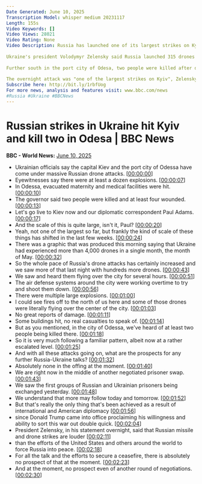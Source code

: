 ```yaml
---
Date Generated: June 10, 2025
Transcription Model: whisper medium 20231117
Length: 155s
Video Keywords: []
Video Views: 28021
Video Rating: None
Video Description: Russia has launched one of its largest strikes on Kyiv, injuring four people and causing widespread damage across seven of the capital's ten districts, officials said.
 
Ukraine's president Volodymyr Zelensky said Russia launched 315 drones overnight across the country.
 
Further south in the port city of Odesa, two people were killed after drone attacks hit residential buildings and medical facilities, including a maternity ward, officials said. Zelensky later said 13 people had also been injured there.
 
The overnight attack was "one of the largest strikes on Kyiv", Zelensky said on social media.
Subscribe here: http://bit.ly/1rbfUog
For more news, analysis and features visit: www.bbc.com/news 
#Russia #Ukraine #BBCNews
---
```


# Russian strikes in Ukraine hit Kyiv and kill two in Odesa | BBC News
**BBC - World News:** [June 10, 2025](https://www.youtube.com/watch?v=9cm44t0h2cM)
*  Ukrainian officials say the capital Kiev and the port city of Odessa have come under massive Russian drone attacks. [[00:00:00](https://www.youtube.com/watch?v=9cm44t0h2cM&t=0.0s)]
*  Eyewitnesses say there were at least a dozen explosions. [[00:00:07](https://www.youtube.com/watch?v=9cm44t0h2cM&t=7.0s)]
*  In Odessa, evacuated maternity and medical facilities were hit. [[00:00:10](https://www.youtube.com/watch?v=9cm44t0h2cM&t=10.0s)]
*  The governor said two people were killed and at least four wounded. [[00:00:13](https://www.youtube.com/watch?v=9cm44t0h2cM&t=13.0s)]
*  Let's go live to Kiev now and our diplomatic correspondent Paul Adams. [[00:00:17](https://www.youtube.com/watch?v=9cm44t0h2cM&t=17.0s)]
*  And the scale of this is quite large, isn't it, Paul? [[00:00:20](https://www.youtube.com/watch?v=9cm44t0h2cM&t=20.0s)]
*  Yeah, not one of the largest so far, but frankly the kind of scale of these things has shifted in the last few weeks. [[00:00:24](https://www.youtube.com/watch?v=9cm44t0h2cM&t=24.0s)]
*  There was a graphic that was produced this morning saying that Ukraine had experienced more than 4,000 drones in a single month, the month of May. [[00:00:32](https://www.youtube.com/watch?v=9cm44t0h2cM&t=32.0s)]
*  So the whole pace of Russia's drone attacks has certainly increased and we saw more of that last night with hundreds more drones. [[00:00:43](https://www.youtube.com/watch?v=9cm44t0h2cM&t=43.0s)]
*  We saw and heard them flying over the city for several hours. [[00:00:51](https://www.youtube.com/watch?v=9cm44t0h2cM&t=51.0s)]
*  The air defense systems around the city were working overtime to try and shoot them down. [[00:00:56](https://www.youtube.com/watch?v=9cm44t0h2cM&t=56.0s)]
*  There were multiple large explosions. [[00:01:00](https://www.youtube.com/watch?v=9cm44t0h2cM&t=60.0s)]
*  I could see fires off to the north of us here and some of those drones were literally flying over the center of the city. [[00:01:03](https://www.youtube.com/watch?v=9cm44t0h2cM&t=63.0s)]
*  No great reports of damage. [[00:01:11](https://www.youtube.com/watch?v=9cm44t0h2cM&t=71.0s)]
*  Some buildings hit, no real casualties to speak of. [[00:01:14](https://www.youtube.com/watch?v=9cm44t0h2cM&t=74.0s)]
*  But as you mentioned, in the city of Odessa, we've heard of at least two people being killed there. [[00:01:18](https://www.youtube.com/watch?v=9cm44t0h2cM&t=78.0s)]
*  So it is very much following a familiar pattern, albeit now at a rather escalated level. [[00:01:25](https://www.youtube.com/watch?v=9cm44t0h2cM&t=85.0s)]
*  And with all these attacks going on, what are the prospects for any further Russia-Ukraine talks? [[00:01:32](https://www.youtube.com/watch?v=9cm44t0h2cM&t=92.0s)]
*  Absolutely none in the offing at the moment. [[00:01:40](https://www.youtube.com/watch?v=9cm44t0h2cM&t=100.0s)]
*  We are right now in the middle of another negotiated prisoner swap. [[00:01:43](https://www.youtube.com/watch?v=9cm44t0h2cM&t=103.0s)]
*  We saw the first groups of Russian and Ukrainian prisoners being exchanged yesterday. [[00:01:48](https://www.youtube.com/watch?v=9cm44t0h2cM&t=108.0s)]
*  We understand that more may follow today and tomorrow. [[00:01:52](https://www.youtube.com/watch?v=9cm44t0h2cM&t=112.0s)]
*  But that's really the only thing that's been achieved as a result of international and American diplomacy [[00:01:56](https://www.youtube.com/watch?v=9cm44t0h2cM&t=116.0s)]
*  since Donald Trump came into office proclaiming his willingness and ability to sort this war out double quick. [[00:02:04](https://www.youtube.com/watch?v=9cm44t0h2cM&t=124.0s)]
*  President Zelensky, in his statement overnight, said that Russian missile and drone strikes are louder [[00:02:11](https://www.youtube.com/watch?v=9cm44t0h2cM&t=131.0s)]
*  than the efforts of the United States and others around the world to force Russia into peace. [[00:02:18](https://www.youtube.com/watch?v=9cm44t0h2cM&t=138.0s)]
*  For all the talk and the efforts to secure a ceasefire, there is absolutely no prospect of that at the moment. [[00:02:23](https://www.youtube.com/watch?v=9cm44t0h2cM&t=143.0s)]
*  And at the moment, no prospect even of another round of negotiations. [[00:02:30](https://www.youtube.com/watch?v=9cm44t0h2cM&t=150.0s)]
